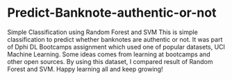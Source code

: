 # Predict-Banknote-authentic-or-not
Simple Classification using Random Forest and SVM
This is simple classification to predict whether banknotes are authentic or not. It was part of Dphi DL Bootcamps assignment which used one of popular datasets, UCI Machine Learning. Some ideas comes from learning at bootcamps and other open sources. By using this dataset, I compared result of Random Forest and SVM. Happy learning all and keep growing!  
